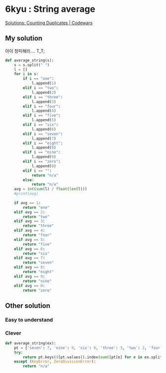 # 6kyu : String average

[Solutions: Counting Duplicates | Codewars](https://www.codewars.com/kata/54bf1c2cd5b56cc47f0007a1/solutions/solutions)

## My solution

아이 창피해라.... T_T;

```python
def average_string(s):
    s = s.split(" ")
    l = []
    for i in s:
        if i == "one":
            l.append(1)
        elif i == "two":
            l.append(2)
        elif i == "three":
            l.append(3)        
        elif i == "four":
            l.append(4)      
        elif i == "five":
            l.append(5)        
        elif i == "six":
            l.append(6)
        elif i == "seven":
            l.append(7)      
        elif i == "eight":
            l.append(8)      
        elif i == "nine":
            l.append(9)      
        elif i == "zero":
            l.append(0)      
        elif i == "":
            return "n/a"
        else:
            return "n/a"
    avg = int(sum(l) / float(len(l)))
    #print(avg)
    
    if avg == 1:
        return "one"
    elif avg == 2:
        return "two"
    elif avg == 3:
        return "three"
    elif avg == 4:
        return "four"
    elif avg == 5:
        return "five"
    elif avg == 6:
        return "six"
    elif avg == 7:
        return "seven"
    elif avg == 8:
        return "eight"
    elif avg == 9:
        return "nine"
    elif avg == 0:
        return "zero"
```

## Other solution

### Easy to understand

### Clever

```python
def average_string(ex):
    pt = {'seven': 7, 'nine': 9, 'six': 6, 'three': 3, 'two': 2, 'four': 4, 'zero': 0, 'five': 5, 'eight': 8, 'one': 1}
    try:
        return pt.keys()[pt.values().index(sum([pt[e] for e in ex.split()]) / len(ex.split()))]
    except (KeyError, ZeroDivisionError):
        return "n/a"
```




